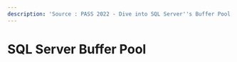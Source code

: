 ```yaml
---
description: 'Source : PASS 2022 - Dive into SQL Server''s Buffer Pool and Kill Wasted Space!'
---
```


# SQL Server Buffer Pool

